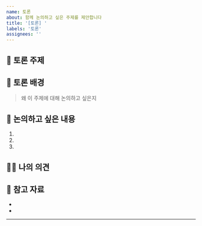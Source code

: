 ```yaml
---
name: 토론
about: 함께 논의하고 싶은 주제를 제안합니다
title: '[토론] '
labels: '토론'
assignees: ''
---
```


## 💬 토론 주제


## 🎯 토론 배경
> 왜 이 주제에 대해 논의하고 싶은지


## 📌 논의하고 싶은 내용
1. 
2. 
3. 

## 🤷‍♂️ 나의 의견


## 🔗 참고 자료
- 
- 

---
<!-- 다양한 의견 부탁드립니다! -->

